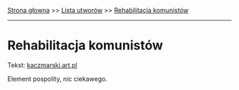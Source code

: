 [Strona głowna](../index.md) >> [Lista utworów](../list.md) >> [Rehabilitacja komunistów](511.md)

---

# Rehabilitacja komunistów

Tekst: [kaczmarski.art.pl](https://www.kaczmarski.art.pl/tworczosc/wiersze/rehabilitacja-komunistow/)

Element pospolity, nic ciekawego.